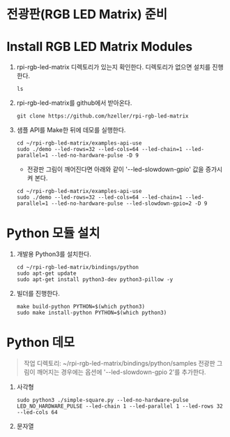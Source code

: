# 전광판(RGB LED Matrix) 준비

# Install RGB LED Matrix Modules

1. rpi-rgb-led-matrix 디렉토리가 있는지 확인한다. 디렉토리가 없으면 설치를 진행한다.
   <pre><code>ls</code></pre>

2. rpi-rgb-led-matrix를 github에서 받아온다.
   <pre><code>git clone https://github.com/hzeller/rpi-rgb-led-matrix</code></pre>

3. 샘플 API를 Make한 뒤에 데모를 실행한다.
   <pre><code>cd ~/rpi-rgb-led-matrix/examples-api-use
   sudo ./demo --led-rows=32 --led-cols=64 --led-chain=1 --led-parallel=1 --led-no-hardware-pulse -D 9</code></pre>
   
   * 전광판 그림이 깨어진다면 아래와 같이 '--led-slowdown-gpio' 값을 증가시켜 본다.
   <pre><code>cd ~/rpi-rgb-led-matrix/examples-api-use
   sudo ./demo --led-rows=32 --led-cols=64 --led-chain=1 --led-parallel=1 --led-no-hardware-pulse --led-slowdown-gpio=2 -D 9</code></pre>

# Python 모듈 설치

1. 개발용 Python3를 설치한다.
   <pre><code>cd ~/rpi-rgb-led-matrix/bindings/python
   sudo apt-get update
   sudo apt-get install python3-dev python3-pillow -y</code></pre>

2. 빌더를 진행한다.
   <pre><code>make build-python PYTHON=$(which python3)
   sudo make install-python PYTHON=$(which python3)</code></pre>

# Python 데모

> 작업 디렉토리: ~/rpi-rgb-led-matrix/bindings/python/samples
> 전광판 그림이 깨어지는 경우에는 옵션에 '--led-slowdown-gpio 2'를 추가한다.

1. 사각형
   <pre><code>sudo python3 ./simple-square.py --led-no-hardware-pulse LED_NO_HARDWARE_PULSE --led-chain 1 --led-parallel 1 --led-rows 32 --led-cols 64</code></pre>

2. 문자열
